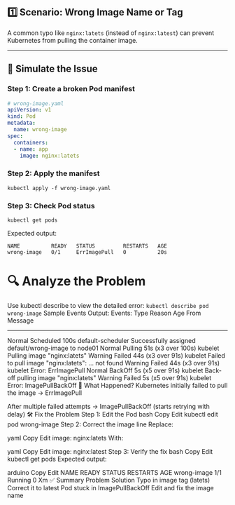 ## 1️⃣ Scenario: Wrong Image Name or Tag

A common typo like `nginx:latets` (instead of `nginx:latest`) can prevent Kubernetes from pulling the container image.

---

## 🔧 Simulate the Issue

### Step 1: Create a broken Pod manifest

```yaml
# wrong-image.yaml
apiVersion: v1
kind: Pod
metadata:
  name: wrong-image
spec:
  containers:
  - name: app
    image: nginx:latets
```

### Step 2: Apply the manifest
``` kubectl apply -f wrong-image.yaml ```

### Step 3: Check Pod status
``` kubectl get pods ```

Expected output:
```
NAME          READY   STATUS         RESTARTS   AGE
wrong-image   0/1     ErrImagePull   0          20s
```
# 🔍 Analyze the Problem
Use kubectl describe to view the detailed error:
``` kubectl describe pod wrong-image ```
Sample Events Output:
Events:
  Type     Reason     Age                 From               Message
  ----     ------     ----                ----               -------
  Normal   Scheduled  100s                default-scheduler  Successfully assigned default/wrong-image to node01
  Normal   Pulling    51s (x3 over 100s)  kubelet            Pulling image "nginx:latets"
  Warning  Failed     44s (x3 over 91s)   kubelet            Failed to pull image "nginx:latets": ... not found
  Warning  Failed     44s (x3 over 91s)   kubelet            Error: ErrImagePull
  Normal   BackOff    5s (x5 over 91s)    kubelet            Back-off pulling image "nginx:latets"
  Warning  Failed     5s (x5 over 91s)    kubelet            Error: ImagePullBackOff
🧠 What Happened?
Kubernetes initially failed to pull the image → ErrImagePull

After multiple failed attempts → ImagePullBackOff (starts retrying with delay)
🛠️ Fix the Problem
Step 1: Edit the Pod
bash
Copy
Edit
kubectl edit pod wrong-image
Step 2: Correct the image line
Replace:

yaml
Copy
Edit
image: nginx:latets
With:

yaml
Copy
Edit
image: nginx:latest
Step 3: Verify the fix
bash
Copy
Edit
kubectl get pods
Expected output:

arduino
Copy
Edit
NAME          READY   STATUS    RESTARTS   AGE
wrong-image   1/1     Running   0          Xm
✅ Summary
Problem	Solution
Typo in image tag (latets)	Correct it to latest
Pod stuck in ImagePullBackOff	Edit and fix the image name

